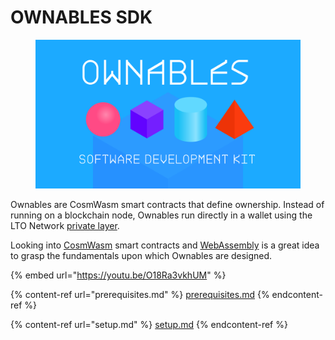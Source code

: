 # OWNABLES SDK

<figure><img src="../../.gitbook/assets/sdk_header_2.png" alt=""><figcaption></figcaption></figure>

Ownables are CosmWasm smart contracts that define ownership. Instead of running on a blockchain node, Ownables run directly in a wallet using the LTO Network [private layer](../../protocol/private/).

Looking into [CosmWasm](https://cosmwasm.com/) smart contracts and [WebAssembly](https://webassembly.org/) is a great idea to grasp the fundamentals upon which Ownables are designed.

{% embed url="https://youtu.be/O18Ra3vkhUM" %}

{% content-ref url="prerequisites.md" %}
[prerequisites.md](prerequisites.md)
{% endcontent-ref %}

{% content-ref url="setup.md" %}
[setup.md](setup.md)
{% endcontent-ref %}
